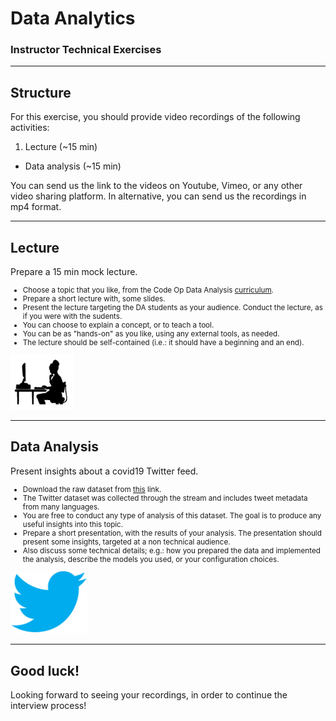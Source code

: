 # Data Analytics

### Instructor Technical Exercises

---

## Structure

For this exercise, you should provide video recordings of the following activities:

1. Lecture (~15 min)
- Data analysis (~15 min)

You can send us the link to the videos on Youtube, Vimeo, or any other video sharing platform.
In alternative, you can send us the recordings in mp4 format.

---

## Lecture

Prepare a 15 min mock lecture.
<small>
- Choose a topic that you like, from the Code Op Data Analysis [curriculum](https://codeop.tech/data-analytics-bootcamp/).
- Prepare a short lecture with, some slides.
- Present the lecture targeting the DA students as your audience. Conduct the lecture, as if you were with the sudents.
- You can choose to explain a concept, or to teach a tool.
- You can be as "hands-on" as you like, using any external tools, as needed.
- The lecture should be self-contained (i.e.: it should have a beginning and an end).

</small>
<img  style="background:none; border:none; box-shadow:none;" src="./assets/img/computer_sillouette.gif" width="20%">

---

## Data Analysis

Present insights about a covid19 Twitter feed.
<small>
- Download the raw dataset from [this](https://raw.githubusercontent.com/doublebyte1/da-interview/master/COVID.csv) link.
- The Twitter dataset was collected through the stream and includes tweet metadata from many languages.
- You are free to conduct any type of analysis of this dataset. The goal is to produce any useful insights into this topic.
- Prepare a short presentation, with the results of your analysis. The presentation should present some insights, targeted at a non technical audience.
- Also discuss some technical details; e.g.: how you prepared the data and implemented the analysis, describe the models you used, or your configuration choices.

</small>
<img src="./assets/img/twitter.png" height="100px" style="background:none; border:none; box-shadow:none;">

---

## Good luck!

Looking forward to seeing your recordings, in order to continue the interview process!

